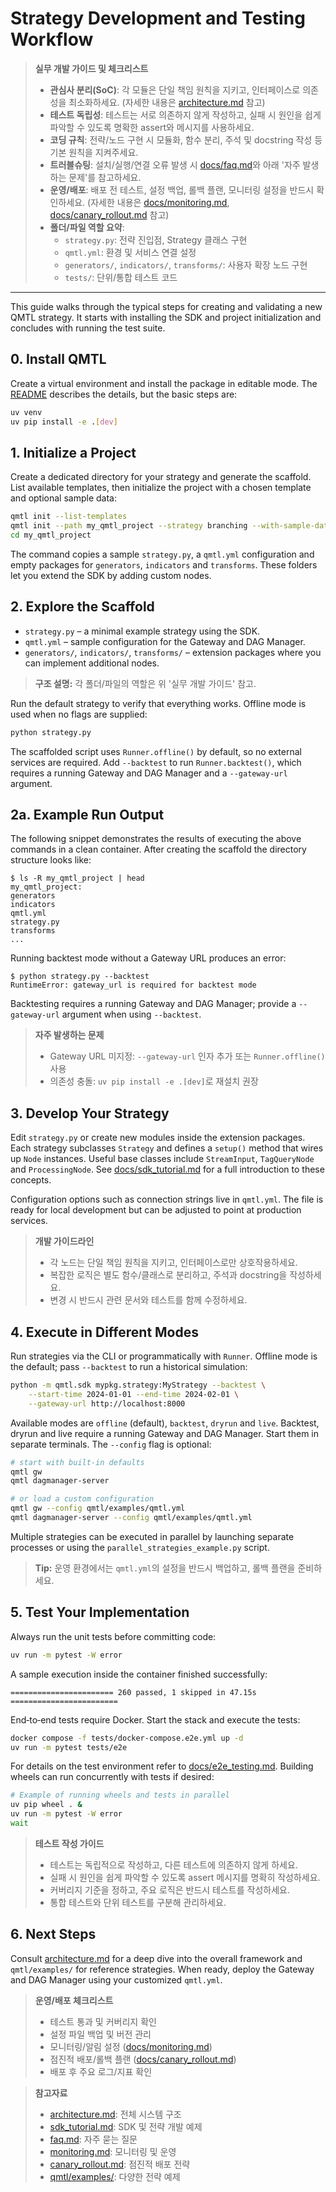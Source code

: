 # Strategy Development and Testing Workflow

> **실무 개발 가이드 및 체크리스트**
>
> - **관심사 분리(SoC)**: 각 모듈은 단일 책임 원칙을 지키고, 인터페이스로 의존성을 최소화하세요. (자세한 내용은 [architecture.md](../architecture.md) 참고)
> - **테스트 독립성**: 테스트는 서로 의존하지 않게 작성하고, 실패 시 원인을 쉽게 파악할 수 있도록 명확한 assert와 메시지를 사용하세요.
> - **코딩 규칙**: 전략/노드 구현 시 모듈화, 함수 분리, 주석 및 docstring 작성 등 기본 원칙을 지켜주세요.
> - **트러블슈팅**: 설치/실행/연결 오류 발생 시 [docs/faq.md](faq.md)와 아래 '자주 발생하는 문제'를 참고하세요.
> - **운영/배포**: 배포 전 테스트, 설정 백업, 롤백 플랜, 모니터링 설정을 반드시 확인하세요. (자세한 내용은 [docs/monitoring.md](monitoring.md), [docs/canary_rollout.md](canary_rollout.md) 참고)
> - **폴더/파일 역할 요약**:
>   - `strategy.py`: 전략 진입점, Strategy 클래스 구현
>   - `qmtl.yml`: 환경 및 서비스 연결 설정
>   - `generators/`, `indicators/`, `transforms/`: 사용자 확장 노드 구현
>   - `tests/`: 단위/통합 테스트 코드

---

This guide walks through the typical steps for creating and validating a new QMTL
strategy. It starts with installing the SDK and project initialization and
concludes with running the test suite.

## 0. Install QMTL

Create a virtual environment and install the package in editable mode. The
[README](../README.md) describes the details, but the basic steps are:

```bash
uv venv
uv pip install -e .[dev]
```

## 1. Initialize a Project

Create a dedicated directory for your strategy and generate the scaffold. List
available templates, then initialize the project with a chosen template and
optional sample data:

```bash
qmtl init --list-templates
qmtl init --path my_qmtl_project --strategy branching --with-sample-data
cd my_qmtl_project
```

The command copies a sample `strategy.py`, a `qmtl.yml` configuration and empty
packages for `generators`, `indicators` and `transforms`. These folders let you
extend the SDK by adding custom nodes.


## 2. Explore the Scaffold

- `strategy.py` – a minimal example strategy using the SDK.
- `qmtl.yml` – sample configuration for the Gateway and DAG Manager.
- `generators/`, `indicators/`, `transforms/` – extension packages where you can
  implement additional nodes.

> **구조 설명:** 각 폴더/파일의 역할은 위 '실무 개발 가이드' 참고.

Run the default strategy to verify that everything works. Offline mode is used
when no flags are supplied:

```bash
python strategy.py
```
The scaffolded script uses `Runner.offline()` by default, so no external
services are required. Add `--backtest` to run `Runner.backtest()`, which
requires a running Gateway and DAG Manager and a `--gateway-url` argument.

## 2a. Example Run Output

The following snippet demonstrates the results of executing the above commands in a clean
container. After creating the scaffold the directory structure looks like:

```text
$ ls -R my_qmtl_project | head
my_qmtl_project:
generators
indicators
qmtl.yml
strategy.py
transforms
...
```

Running backtest mode without a Gateway URL produces an error:

```text
$ python strategy.py --backtest
RuntimeError: gateway_url is required for backtest mode
```

Backtesting requires a running Gateway and DAG Manager; provide a
`--gateway-url` argument when using `--backtest`.

> **자주 발생하는 문제**
> - Gateway URL 미지정: `--gateway-url` 인자 추가 또는 `Runner.offline()` 사용
> - 의존성 충돌: `uv pip install -e .[dev]`로 재설치 권장

## 3. Develop Your Strategy

Edit `strategy.py` or create new modules inside the extension packages. Each
strategy subclasses `Strategy` and defines a `setup()` method that wires up
`Node` instances. Useful base classes include `StreamInput`, `TagQueryNode` and
`ProcessingNode`. See [docs/sdk_tutorial.md](sdk_tutorial.md) for a full
introduction to these concepts.

Configuration options such as connection strings live in `qmtl.yml`. The file is
ready for local development but can be adjusted to point at production services.

> **개발 가이드라인**
> - 각 노드는 단일 책임 원칙을 지키고, 인터페이스로만 상호작용하세요.
> - 복잡한 로직은 별도 함수/클래스로 분리하고, 주석과 docstring을 작성하세요.
> - 변경 시 반드시 관련 문서와 테스트를 함께 수정하세요.

## 4. Execute in Different Modes

Run strategies via the CLI or programmatically with `Runner`. Offline mode is
the default; pass `--backtest` to run a historical simulation:

```bash
python -m qmtl.sdk mypkg.strategy:MyStrategy --backtest \
    --start-time 2024-01-01 --end-time 2024-02-01 \
    --gateway-url http://localhost:8000
```

Available modes are `offline` (default), `backtest`, `dryrun` and `live`.
Backtest, dryrun and live require a running Gateway and DAG Manager. Start them
in separate terminals. The
``--config`` flag is optional:

```bash
# start with built-in defaults
qmtl gw
qmtl dagmanager-server

# or load a custom configuration
qmtl gw --config qmtl/examples/qmtl.yml
qmtl dagmanager-server --config qmtl/examples/qmtl.yml
```

Multiple strategies can be executed in parallel by launching separate processes
or using the `parallel_strategies_example.py` script.

> **Tip:** 운영 환경에서는 `qmtl.yml`의 설정을 반드시 백업하고, 롤백 플랜을 준비하세요.

## 5. Test Your Implementation

Always run the unit tests before committing code:

```bash
uv run -m pytest -W error
```

A sample execution inside the container finished successfully:

```text
======================= 260 passed, 1 skipped in 47.15s ========================
```

End‑to‑end tests require Docker. Start the stack and execute the tests:

```bash
docker compose -f tests/docker-compose.e2e.yml up -d
uv run -m pytest tests/e2e
```

For details on the test environment refer to
[docs/e2e_testing.md](e2e_testing.md). Building wheels can run concurrently with
tests if desired:

```bash
# Example of running wheels and tests in parallel
uv pip wheel . &
uv run -m pytest -W error
wait
```

> **테스트 작성 가이드**
> - 테스트는 독립적으로 작성하고, 다른 테스트에 의존하지 않게 하세요.
> - 실패 시 원인을 쉽게 파악할 수 있도록 assert 메시지를 명확히 작성하세요.
> - 커버리지 기준을 정하고, 주요 로직은 반드시 테스트를 작성하세요.
> - 통합 테스트와 단위 테스트를 구분해 관리하세요.

## 6. Next Steps

Consult [architecture.md](../architecture.md) for a deep dive into the overall
framework and `qmtl/examples/` for reference strategies. When ready, deploy the
Gateway and DAG Manager using your customized `qmtl.yml`.

> **운영/배포 체크리스트**
> - 테스트 통과 및 커버리지 확인
> - 설정 파일 백업 및 버전 관리
> - 모니터링/알림 설정 ([docs/monitoring.md](monitoring.md))
> - 점진적 배포/롤백 플랜 ([docs/canary_rollout.md](canary_rollout.md))
> - 배포 후 주요 로그/지표 확인

> **참고자료**
> - [architecture.md](../architecture.md): 전체 시스템 구조
> - [sdk_tutorial.md](sdk_tutorial.md): SDK 및 전략 개발 예제
> - [faq.md](faq.md): 자주 묻는 질문
> - [monitoring.md](monitoring.md): 모니터링 및 운영
> - [canary_rollout.md](canary_rollout.md): 점진적 배포 전략
> - [qmtl/examples/](../qmtl/examples/): 다양한 전략 예제

